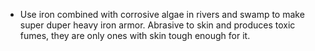  - Use iron combined with corrosive algae in rivers and swamp to make super duper heavy iron armor. Abrasive to skin and produces toxic fumes, they are only ones with skin tough enough for it. 